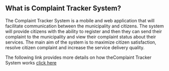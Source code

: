 

## What is Complaint Tracker System?

The Complaint Tracker System is a mobile and web application that will facilitate communication between
the municipality and citizens. The system will provide citizens with the ability to register and then they can
send their complaint to the municipality and view their complaint status about their services. The main aim
of the system is to maximize citizen satisfaction, resolve citizen complaint and increase the service delivery
quality. 

The following link provides more details on how theComplaint Tracker System works [click here](https://drive.google.com/open?id=1aF0UMIlveBToKBCR70Er9TpvS8UP3GbO)
